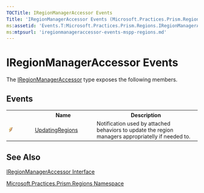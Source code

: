 ```yaml
---
TOCTitle: IRegionManagerAccessor Events
Title: 'IRegionManagerAccessor Events (Microsoft.Practices.Prism.Regions)'
ms:assetid: 'Events.T:Microsoft.Practices.Prism.Regions.IRegionManagerAccessor'
ms:mtpsurl: 'iregionmanageraccessor-events-mspp-regions.md'
---
```


# IRegionManagerAccessor Events

The [IRegionManagerAccessor](/patterns-practices/reference/iregionmanageraccessor-interface-mspp-regions) type exposes the following members.

## Events

<table>
<colgroup>
<col width="10%" />
<col width="20%" />
<col width="40%" />
</colgroup>

<tbody><tr>
<th>
&nbsp;
</th>
<th>Name</th>
<th>Description</th>
</tr>
<tr>
<td>

![Public event](/patterns-practices/reference/images/pubevent.gif)
</td>
<td>
<a href="/patterns-practices/reference/iregionmanageraccessor-updatingregions-event-mspp-regions">UpdatingRegions</a>
</td>
<td>
<div>
Notification used by attached behaviors to update the region managers appropriatelly if needed to.
</div>
</td>
</tr>
</tbody>
</table>

## See Also

[IRegionManagerAccessor Interface](/patterns-practices/reference/iregionmanageraccessor-interface-mspp-regions)

[Microsoft.Practices.Prism.Regions Namespace](/patterns-practices/reference/mspp-regions-namespace)
